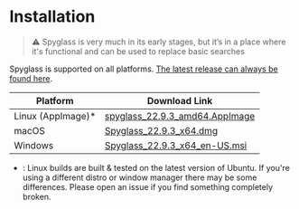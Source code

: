# Installation

> ⚠️ Spyglass is very much in its early stages, but it’s in a place where it's
> functional and can be used to replace basic searches

Spyglass is supported on all platforms. [The latest release can always be found here][release-page].

| Platform          | Download Link |
| ----------------- | --------------------------------------------- |
| Linux (AppImage)* | [spyglass_22.9.3_amd64.AppImage][linux-link]  |
| macOS             | [Spyglass_22.9.3_x64.dmg][osx-link]           |
| Windows           | [Spyglass_22.9.3_x64_en-US.msi][windows-link] |


* : Linux builds are built & tested on the latest version of Ubuntu. If you're using
a different distro or window manager there may be some differences. Please open an issue
if you find something completely broken.

[release-page]: https://github.com/a5huynh/spyglass/releases
[linux-link]: https://github.com/a5huynh/spyglass/releases/download/v2022.9.3/spyglass_22.9.3_amd64.AppImage
[osx-link]: https://github.com/a5huynh/spyglass/releases/download/v2022.9.3/Spyglass_22.9.3_x64.dmg
[windows-link]: https://github.com/a5huynh/spyglass/releases/download/v2022.9.3/Spyglass_22.9.3_x64_en-US.msi
